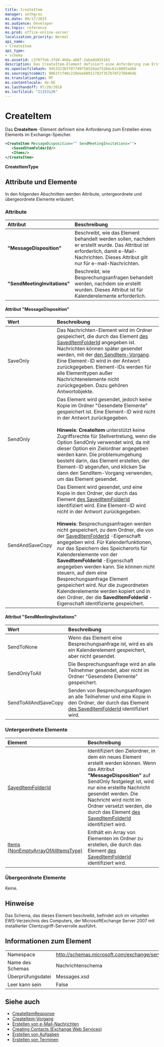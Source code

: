 ```yaml
---
title: CreateItem
manager: sethgros
ms.date: 09/17/2015
ms.audience: Developer
ms.topic: reference
ms.prod: office-online-server
localization_priority: Normal
api_name:
- CreateItem
api_type:
- schema
ms.assetid: c3707feb-3fd4-4b8a-a68f-2abadd455163
description: Das CreateItem-Element definiert eine Anforderung zum Erstellen eines Elements im Exchange-Speicher.
ms.openlocfilehash: 9453323bff07749f5852dae75284c61c0895adb6
ms.sourcegitcommit: 9061fcf40c218ebe88911783f357b7df278846db
ms.translationtype: MT
ms.contentlocale: de-DE
ms.lasthandoff: 07/28/2018
ms.locfileid: "21353126"
---
```

# <a name="createitem"></a>CreateItem

Das **CreateItem** -Element definiert eine Anforderung zum Erstellen eines Elements im Exchange-Speicher. 
  
```xml
<CreateItem MessageDisposition="" SendMeetingInvitations="">
   <SavedItemFolderId/>
   <Items/>
</CreateItem>
```

**CreateItemType**

## <a name="attributes-and-elements"></a>Attribute und Elemente

In den folgenden Abschnitten werden Attribute, untergeordnete und übergeordnete Elemente erläutert.
  
### <a name="attributes"></a>Attribute

|Attribut|Beschreibung|
|:-----|:-----|
|**"MessageDisposition"** <br/> |Beschreibt, wie das Element behandelt werden sollen, nachdem er erstellt wurde. Das Attribut ist erforderlich, damit e-Mail-Nachrichten. Dieses Attribut gilt nur für e-mail-Nachrichten.  <br/> |
|**"SendMeetingInvitations"** <br/> |Beschreibt, wie Besprechungsanfragen behandelt werden, nachdem sie erstellt wurden. Dieses Attribut ist für Kalenderelemente erforderlich.  <br/> |
   
#### <a name="messagedisposition-attribute"></a>Attribut "MessageDisposition"

|Wert|Beschreibung|
|:-----|:-----|
|SaveOnly  <br/> |Das Nachrichten-Element wird im Ordner gespeichert, die durch das Element [des SavedItemFolderId](saveditemfolderid.md) angegeben ist. Nachrichten können später gesendet werden, mit der [den SendItem-Vorgang](senditem-operation.md). Eine Element-ID wird in der Antwort zurückgegeben. Element-IDs werden für alle Elementtypen außer Nachrichtenelemente nicht zurückgegeben. Dazu gehören Antwortobjekte.  <br/> |
|SendOnly  <br/> |Das Element wird gesendet, jedoch keine Kopie im Ordner "Gesendete Elemente" gespeichert ist. Eine Element-ID wird nicht in der Antwort zurückgegeben.<br/><br/>**Hinweis**: **CreateItem** unterstützt keine Zugriffsrechte für Stellvertretung, wenn die Option SendOnly verwendet wird, da mit dieser Option ein Zielordner angegeben werden kann. Die problemumgehung besteht darin, das Element erstellen, der Element-ID abgerufen, und klicken Sie dann den SendItem-Vorgang verwenden, um das Element gesendet.           |
|SendAndSaveCopy  <br/> |Das Element wird gesendet, und eine Kopie in den Ordner, der durch das Element [des SavedItemFolderId](saveditemfolderid.md) identifiziert wird. Eine Element-ID wird nicht in der Antwort zurückgegeben.<br/><br/>**Hinweis**: Besprechungsanfragen werden nicht gespeichert, zu dem Ordner, die von der [SavedItemFolderId](saveditemfolderid.md) -Eigenschaft angegeben wird. Für Kalenderfunktionen, nur das Speichern des Speicherorts für Kalenderelemente von der **SavedItemFolderId** -Eigenschaft angegeben werden kann. Sie können nicht steuern, auf dem eine Besprechungsanfrage Element gespeichert wird. Nur die zugeordneten Kalenderelemente werden kopiert und in den Ordner, der die **SavedItemFolderId** -Eigenschaft identifizierte gespeichert.           |
   
#### <a name="sendmeetinginvitations-attribute"></a>Attribut "SendMeetingInvitations"

|Wert|Beschreibung|
|:-----|:-----|
|SendToNone  <br/> |Wenn das Element eine Besprechungsanfrage ist, wird es als ein Kalenderelement gespeichert, aber nicht gesendet.  <br/> |
|SendOnlyToAll  <br/> |Die Besprechungsanfrage wird an alle Teilnehmer gesendet, aber nicht im Ordner "Gesendete Elemente" gespeichert.  <br/> |
|SendToAllAndSaveCopy  <br/> |Senden von Besprechungsanfragen an alle Teilnehmer und eine Kopie in den Ordner, der durch das Element [des SavedItemFolderId](saveditemfolderid.md) identifiziert wird.  <br/> |
   
### <a name="child-elements"></a>Untergeordnete Elemente

|Element|Beschreibung|
|:-----|:-----|
|[SavedItemFolderId](saveditemfolderid.md) <br/> |Identifiziert den Zielordner, in dem ein neues Element erstellt werden können. Wenn das Attribut **"MessageDisposition"** auf SendOnly festgelegt ist, wird nur eine erstellte Nachricht gesendet werden. Die Nachricht wird nicht im Ordner versetzt werden, die durch das Element [des SavedItemFolderId](saveditemfolderid.md) identifiziert wird.  <br/> |
|[Items (NonEmptyArrayOfAllItemsType)](items-nonemptyarrayofallitemstype.md) <br/> |Enthält ein Array von Elementen im Ordner zu erstellen, die durch das Element [des SavedItemFolderId](saveditemfolderid.md) identifiziert wird.  <br/> |
   
### <a name="parent-elements"></a>Übergeordnete Elemente

Keine.
  
## <a name="remarks"></a>Hinweise

Das Schema, das dieses Element beschreibt, befindet sich im virtuellen EWS-Verzeichnis des Computers, der MicrosoftExchange Server 2007 mit installierter Clientzugriff-Serverrolle ausführt.
  
## <a name="element-information"></a>Informationen zum Element

|||
|:-----|:-----|
|Namespace  <br/> |http://schemas.microsoft.com/exchange/services/2006/messages  <br/> |
|Name des Schemas  <br/> |Nachrichtenschema  <br/> |
|Überprüfungsdatei  <br/> |Messages.xsd  <br/> |
|Leer kann sein  <br/> |False  <br/> |
   
## <a name="see-also"></a>Siehe auch

- [CreateItemResponse](createitemresponse.md)  
- [CreateItem-Vorgang](createitem-operation.md)
- [Erstellen von e-Mail-Nachrichten](http://msdn.microsoft.com/library/05bfb83c-2866-427d-a9fe-14ba3cb02793%28Office.15%29.aspx) 
- [Creating Contacts (Exchange Web Services)](http://msdn.microsoft.com/library/4845917e-70d1-481c-bbd7-011ec6571789%28Office.15%29.aspx)  
- [Erstellen von Aufgaben](http://msdn.microsoft.com/library/0ef97334-e8a0-4f67-a23a-dd9e2bbad49f%28Office.15%29.aspx) 
- [Erstellen von Terminen](http://msdn.microsoft.com/library/2385391e-c9e7-4d45-b803-c4ff94d5c94e%28Office.15%29.aspx)

